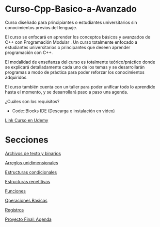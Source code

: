 # Curso-Cpp-Basico-a-Avanzado
Curso diseñado para principiantes o estudiantes universitarios sin conocimientos previos del lenguaje.

El curso se enfocará en aprender los conceptos básicos y avanzados de C++ con Programación Modular . Un curso totalmente enfocado a estudiantes universitarios o principantes que deseen aprender programación con C++.

El modalidad de enseñanza del curso es totalmente teórico/práctico donde se explicará detalladamente cada uno de los temas y se desarrollarán programas a modo de práctica para poder reforzar los conocimientos adquiridos.

El curso también cuenta con un taller para poder unificar todo lo aprendido hasta el momento, y se desarrollará paso a paso una agenda.

¿Cuáles son los requisitos?

* Code::Blocks IDE (Descarga e instalación en video)

[Link Curso en Udemy](https://www.udemy.com/curso-de-cpp-basico-a-avanzado)


# Secciones

[Archivos de texto y binarios](https://github.com/Carlosma7/Curso-Cpp-Basico-a-Avanzado/tree/master/Archivos%20de%20texto%20y%20binarios)

[Arreglos unidimensionales](https://github.com/Carlosma7/Curso-Cpp-Basico-a-Avanzado/tree/master/Arreglos%20unidimensionales)

[Estructuras condicionales](https://github.com/Carlosma7/Curso-Cpp-Basico-a-Avanzado/tree/master/Estructuras%20condicionales)

[Estructuras repetitivas](https://github.com/Carlosma7/Curso-Cpp-Basico-a-Avanzado/tree/master/Estructuras%20repetitivas)

[Funciones](https://github.com/Carlosma7/Curso-Cpp-Basico-a-Avanzado/tree/master/Funciones)

[Operaciones Basicas](https://github.com/Carlosma7/Curso-Cpp-Basico-a-Avanzado/tree/master/Operaciones%20Basicas)

[Registros](https://github.com/Carlosma7/Curso-Cpp-Basico-a-Avanzado/tree/master/Registros)

[Proyecto Final: Agenda](https://github.com/Carlosma7/Curso-Cpp-Basico-a-Avanzado/blob/master/Agenda.cpp)
